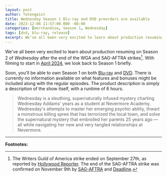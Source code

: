 ```yaml
---
layout: post
author: Totengeist
title: Wednesday Season 1 Blu-ray and DVD preorders are available
date: 2023-12-06 11:57:00.000 -08:00
categories: [merchandise, Season 1, Wednesday]
tags: [dvd, blu-ray, release]
excerpt: We’ve all been very excited to learn about production resuming on Season 2 of Wednesday after the end of the WGA and SAG-AFTRA strikes. With filming to start in April 2024, we look back to Season 1 briefly. Soon, you’ll be able to own Season 1 on both Blu-ray and DVD. There is currently no information available on what features and bonuses might be included along with the regular episodes.
---
```


We've all been very excited to learn about production resuming on Season 2 of *Wednesday* after the end of the WGA and SAG-AFTRA strikes[^strikes-end]. With filming to start in [April 2024][deadline-1235601823], we look back to Season 1 briefly.

Soon, you'll be able to own Season 1 on both [Blu-ray](https://www.amazon.com/Wednesday-Complete-First-Season-Blu-ray/dp/B0CNT9SFVD) and [DVD](https://www.amazon.com/Wednesday-The-Complete-First-Season/dp/B0CNTCWBPB). There is currently no information available on what features and bonuses might be included along with the regular episodes. The product description is simply a description of the show itself, with a runtime of 6 hours.

> Wednesday is a sleuthing, supernaturally infused mystery charting Wednesday Addams’ years as a student at Nevermore Academy. Wednesday's attempts to master her emerging psychic ability, thwart a monstrous killing spree that has terrorized the local town, and solve the supernatural mystery that embroiled her parents 25 years ago — all while navigating her new and very tangled relationships at Nevermore.

---

**Footnotes:**

[^strikes-end]: The Writers Guild of America strike ended on September 27th, as reported by [Hollywood Reporter][hrep-1235600992]. The end of the SAG-AFTRA strike was confirmed on November 9th by [SAG-AFTRA][sag-aftra-strike] and [Deadline][deadline-1235566470].

[deadline-1235566470]: https://deadline.com/2023/11/sag-strike-ends-actors-studios-deal-contract-1235566470/ "Deadline: The Strike Is Over! SAG-AFTRA & Studios Reach Tentative Deal On New Three-Year Contract"
[deadline-1235601823]: https://deadline.com/2023/11/wednesday-production-move-ireland-season-2-start-romania-1235601823/ "Deadline: ‘Wednesday’ Moving Production To Ireland As Season 2 Eyes Spring Start"
[hrep-1235600992]: https://www.hollywoodreporter.com/business/business-news/writers-guild-strike-end-1235600992/ "Hollywood Reporter: Writers Guild Strike to End Wednesday: Leadership Votes to Conclude Historic Work Stoppage"
[sag-aftra-strike]: https://www.sagaftra.org/tentative-agreement-reached "SAG-AFTRA: Tentative Agreement Reached"
